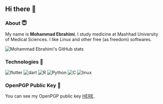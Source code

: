 ## Hi there 👋

### About 😇

My name is **Mohammad Ebrahimi**. I study medicine at Mashhad University of Medical Sciences. I like Linux and other free (as freedom) softwares.

![Mohammad Ebrahimi's GitHub stats](https://github-readme-stats.vercel.app/api?username=moheb2000&show_icons=true&show_icons=true&title_color=fff&icon_color=79ff97&text_color=9f9f9f&bg_color=151515)

### Technologies 🔧
![flutter](https://img.shields.io/badge/Flutter-0078D6?style=for-the-badge&logo=flutter&logoColor=white)
![dart](https://img.shields.io/badge/Dart-0078D6?style=for-the-badge&logo=dart&logoColor=white&color=black)
![R](https://img.shields.io/badge/R_software-CCCCCC?style=for-the-badge&logo=r&logoColor=black)
![Python](https://img.shields.io/badge/C_lang-388E3C?style=for-the-badge&logo=c&logoColor=white)
![C](https://img.shields.io/badge/python-FCC624?style=for-the-badge&logo=python&logoColor=black)
![linux](https://img.shields.io/badge/Linux-CE0056?style=for-the-badge&logo=debian&logoColor=white)

### OpenPGP Public Key 🔑

You can see my OpenPGP public key [HERE](https://keyserver.ubuntu.com/pks/lookup?op=get&search=0xfed447125ee08beadfe4d123b1e74f4bd50c220d).

